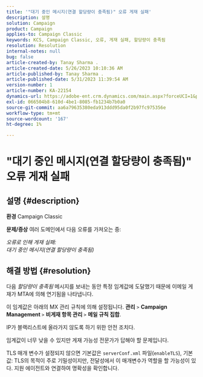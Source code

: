 ```yaml
---
title: '"대기 중인 메시지(연결 할당량이 충족됨)" 오류 게재 실패'
description: 설명
solution: Campaign
product: Campaign
applies-to: Campaign Classic
keywords: KCS, Campaign Classic, 오류, 게재 실패, 할당량이 충족됨
resolution: Resolution
internal-notes: null
bug: false
article-created-by: Tanay Sharma .
article-created-date: 5/26/2023 10:10:36 AM
article-published-by: Tanay Sharma .
article-published-date: 5/31/2023 11:39:54 AM
version-number: 1
article-number: KA-22154
dynamics-url: https://adobe-ent.crm.dynamics.com/main.aspx?forceUCI=1&pagetype=entityrecord&etn=knowledgearticle&id=308c7f8d-adfb-ed11-8849-6045bd006268
exl-id: 066504b8-610d-4be1-8085-fb1234b7b0a0
source-git-commit: aa6a79635380eda913ddd95da0f2b97fc975356e
workflow-type: tm+mt
source-wordcount: '167'
ht-degree: 1%

---
```


# &quot;대기 중인 메시지(연결 할당량이 충족됨)&quot; 오류 게재 실패

## 설명 {#description}

<b>환경</b>
Campaign Classic


<b>문제/증상</b>
여러 도메인에서 다음 오류를 가져오는 중:

*오류로 인해 게재 실패:
<br>대기 중인 메시지(연결 할당량이 충족됨)*


## 해결 방법 {#resolution}


다음 *할당량이 충족됨* 메시지를 보내는 동안 특정 임계값에 도달했기 때문에 이메일 게재가 MTA에 의해 연기됨을 나타냅니다.

이 임계값은 아래의 MX 관리 규칙에 의해 설정됩니다. <b>관리</b> `>`  <b>Campaign Management </b>`>`  <b>비게재 항목 관리 </b>`>`  <b>메일 규칙 집합</b>.

IP가 블랙리스트에 올라가지 않도록 하기 위한 안전 조치다.

임계값이 너무 낮을 수 있지만 게재 가능성 전문가가 답해야 할 문제입니다.

TLS 매개 변수가 설정되지 않으면 기본값은 `serverConf.xml` 파일(`enableTLS`), 기본값: TLS의 목적이 주로 기밀성이지만, 전달성에서 이 매개변수가 역할을 할 가능성이 있다. 지원 에이전트와 연결하여 명확성을 확인합니다.
